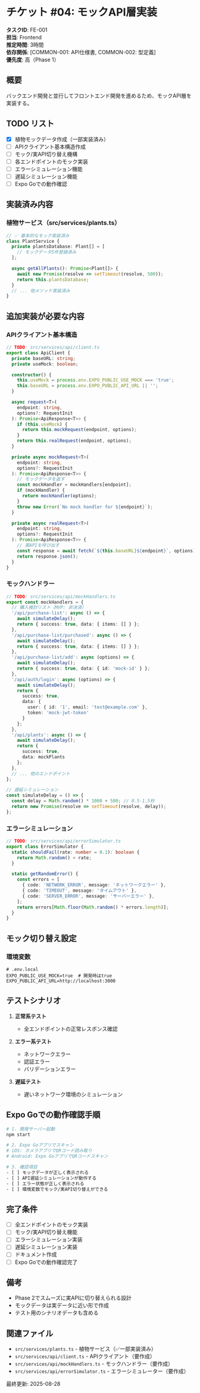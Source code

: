 # チケット #04: モックAPI層実装

**タスクID**: FE-001  
**担当**: Frontend  
**推定時間**: 3時間  
**依存関係**: [COMMON-001: API仕様書, COMMON-002: 型定義]  
**優先度**: 高（Phase 1）

## 概要
バックエンド開発と並行してフロントエンド開発を進めるため、モックAPI層を実装する。

## TODO リスト

- [x] 植物モックデータ作成（一部実装済み）
- [ ] APIクライアント基本構造作成
- [ ] モック/実API切り替え機構
- [ ] 各エンドポイントのモック実装
- [ ] エラーシミュレーション機能
- [ ] 遅延シミュレーション機能
- [ ] Expo Goでの動作確認

## 実装済み内容

### 植物サービス（src/services/plants.ts）
```typescript
// ✅ 基本的なモック実装済み
class PlantService {
  private plantsDatabase: Plant[] = [
    // モックデータ5件登録済み
  ];

  async getAllPlants(): Promise<Plant[]> {
    await new Promise(resolve => setTimeout(resolve, 500));
    return this.plantsDatabase;
  }
  // ... 他メソッド実装済み
}
```

## 追加実装が必要な内容

### APIクライアント基本構造
```typescript
// TODO: src/services/api/client.ts
export class ApiClient {
  private baseURL: string;
  private useMock: boolean;

  constructor() {
    this.useMock = process.env.EXPO_PUBLIC_USE_MOCK === 'true';
    this.baseURL = process.env.EXPO_PUBLIC_API_URL || '';
  }

  async request<T>(
    endpoint: string,
    options?: RequestInit
  ): Promise<ApiResponse<T>> {
    if (this.useMock) {
      return this.mockRequest(endpoint, options);
    }
    return this.realRequest(endpoint, options);
  }

  private async mockRequest<T>(
    endpoint: string,
    options?: RequestInit
  ): Promise<ApiResponse<T>> {
    // モックデータを返す
    const mockHandler = mockHandlers[endpoint];
    if (mockHandler) {
      return mockHandler(options);
    }
    throw new Error(`No mock handler for ${endpoint}`);
  }

  private async realRequest<T>(
    endpoint: string,
    options?: RequestInit
  ): Promise<ApiResponse<T>> {
    // 実APIを呼び出す
    const response = await fetch(`${this.baseURL}${endpoint}`, options);
    return response.json();
  }
}
```

### モックハンドラー
```typescript
// TODO: src/services/api/mockHandlers.ts
export const mockHandlers = {
  // 購入検討リスト（MVP: 非決済）
  '/api/purchase-list': async () => {
    await simulateDelay();
    return { success: true, data: { items: [] } };
  },
  '/api/purchase-list/purchased': async () => {
    await simulateDelay();
    return { success: true, data: { items: [] } };
  },
  '/api/purchase-list/add': async (options) => {
    await simulateDelay();
    return { success: true, data: { id: 'mock-id' } };
  },
  '/api/auth/login': async (options) => {
    await simulateDelay();
    return {
      success: true,
      data: {
        user: { id: '1', email: 'test@example.com' },
        token: 'mock-jwt-token'
      }
    };
  },
  '/api/plants': async () => {
    await simulateDelay();
    return {
      success: true,
      data: mockPlants
    };
  },
  // ... 他のエンドポイント
};

// 遅延シミュレーション
const simulateDelay = () => {
  const delay = Math.random() * 1000 + 500; // 0.5-1.5秒
  return new Promise(resolve => setTimeout(resolve, delay));
};
```

### エラーシミュレーション
```typescript
// TODO: src/services/api/errorSimulator.ts
export class ErrorSimulator {
  static shouldFail(rate: number = 0.1): boolean {
    return Math.random() < rate;
  }

  static getRandomError() {
    const errors = [
      { code: 'NETWORK_ERROR', message: 'ネットワークエラー' },
      { code: 'TIMEOUT', message: 'タイムアウト' },
      { code: 'SERVER_ERROR', message: 'サーバーエラー' },
    ];
    return errors[Math.floor(Math.random() * errors.length)];
  }
}
```

## モック切り替え設定

### 環境変数
```env
# .env.local
EXPO_PUBLIC_USE_MOCK=true  # 開発時はtrue
EXPO_PUBLIC_API_URL=http://localhost:3000
```

## テストシナリオ

1. **正常系テスト**
   - 全エンドポイントの正常レスポンス確認

2. **エラー系テスト**
   - ネットワークエラー
   - 認証エラー
   - バリデーションエラー

3. **遅延テスト**
   - 遅いネットワーク環境のシミュレーション

## Expo Goでの動作確認手順

```bash
# 1. 開発サーバー起動
npm start

# 2. Expo Goアプリでスキャン
# iOS: カメラアプリでQRコード読み取り
# Android: Expo GoアプリでQRコードスキャン

# 3. 確認項目
- [ ] モックデータが正しく表示される
- [ ] API遅延シミュレーションが動作する
- [ ] エラー状態が正しく表示される
- [ ] 環境変数でモック/実API切り替えができる
```

## 完了条件
- [ ] 全エンドポイントのモック実装
- [ ] モック/実API切り替え機能
- [ ] エラーシミュレーション実装
- [ ] 遅延シミュレーション実装
- [ ] ドキュメント作成
- [ ] Expo Goでの動作確認完了

## 備考
- Phase 2でスムーズに実APIに切り替えられる設計
- モックデータは実データに近い形で作成
- テスト用のシナリオデータも含める

## 関連ファイル
- `src/services/plants.ts` - 植物サービス（✅一部実装済み）
- `src/services/api/client.ts` - APIクライアント（要作成）
- `src/services/api/mockHandlers.ts` - モックハンドラー（要作成）
- `src/services/api/errorSimulator.ts` - エラーシミュレーター（要作成）

最終更新: 2025-08-28
